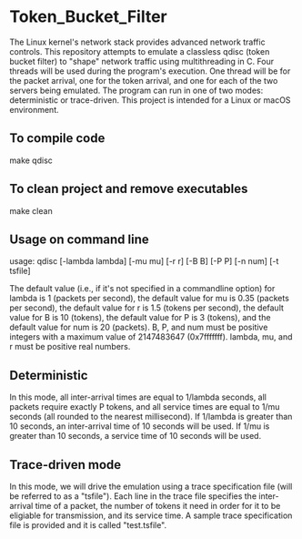 # Token_Bucket_Filter
The Linux kernel's network stack provides advanced network traffic controls. This repository attempts to emulate a classless qdisc (token bucket filter) to "shape" network traffic using multithreading in C. Four threads will be used during the program's execution. One thread will be for the packet arrival, one for the token arrival, and one for each of the two servers being emulated. The program can run in one of two modes: deterministic or trace-driven. This project is intended for a Linux or macOS environment.

## To compile code
make qdisc

## To clean project and remove executables
make clean

## Usage on command line
usage: qdisc [-lambda lambda] [-mu mu] [-r r] [-B B] [-P P] [-n num] [-t tsfile]

The default value (i.e., if it's not specified in a commandline option) for lambda is 1 (packets per second), the default value for mu is 0.35 (packets per second), the default value for r is 1.5 (tokens per second), the default value for B is 10 (tokens), the default value for P is 3 (tokens), and the default value for num is 20 (packets). B, P, and num must be positive integers with a maximum value of 2147483647 (0x7fffffff). lambda, mu, and r must be positive real numbers.

## Deterministic
In this mode, all inter-arrival times are equal to 1/lambda seconds, all packets require exactly P tokens, and all service times are equal to 1/mu seconds (all rounded to the nearest millisecond). If 1/lambda is greater than 10 seconds, an inter-arrival time of 10 seconds will be used. If 1/mu is greater than 10 seconds, a service time of 10 seconds will be used. 

## Trace-driven mode
In this mode, we will drive the emulation using a trace specification file (will be referred to as a "tsfile"). Each line in the trace file specifies the inter-arrival time of a packet, the number of tokens it need in order for it to be eligiable for transmission, and its service time. A sample trace specification file is provided and it is called "test.tsfile".

